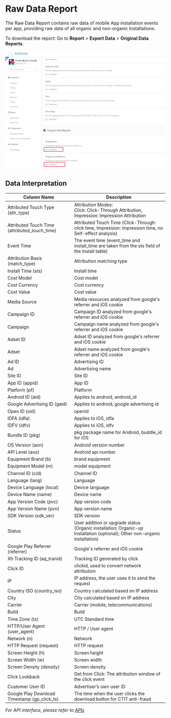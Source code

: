 # Raw Data Report

The Raw Data Report contains raw data of mobile App installation events per app, providing raw data of all organic and non-organic Installations. 

To download the report: Go to **Report** > **Export Data** > **Original Data Reports**.

![raw-data-reports](raw-data-reports.png)



## Data Interpretation

| Column Name                                   | Description                                                  |
| --------------------------------------------- | ------------------------------------------------------------ |
| Attributed Touch Type (attr_type)             | Attribution Modes:<br/>Click: Click-Through Attribution, <br/>Impression: Impression Attribution |
| Attributed Touch Time (attributed_touch_time) | Attributed Touch Time (Click-Through: click time, Impression: impression time, no Self-effect analysis) |
| Event Time                                    | The event time (event_time and install_time are taken from the sts field of the Install table) |
| Attribution Basis (match_type)                | Attribution matching type                                    |
| Install Time (sts)                            | Install time                                                 |
| Cost Model                                    | Cost model                                                   |
| Cost Currency                                 | Cost currency                                                |
| Cost Value                                    | Cost value                                                   |
| Media Source                                  | Media resources analyzed from google's referrer and iOS cookie |
| Campaign ID                                   | Campaign ID analyzed from google's referrer and iOS cookie   |
| Campaign                                      | Campaign name analyzed from google's referrer and iOS cookie |
| Adset ID                                      | Adset ID analyzed from google's referrer and iOS cookie      |
| Adset                                         | Adset name analyzed from google's referrer and iOS cookie    |
| Ad ID                                         | Advertising ID                                               |
| Ad                                            | Advertising name                                             |
| Site ID                                       | Site ID                                                      |
| App ID (appid)                                | App ID                                                       |
| Platform (pf)                                 | Platform                                                     |
| Android ID (aid)                              | Applies to android, android_id                               |
| Google Advertising ID (gaid)                  | Applies to android, google advertising id                    |
| Open ID (oid)                                 | openid                                                       |
| IDFA (idfa)                                   | Applies to iOS, idfa                                         |
| IDFV (idfv)                                   | Applies to iOS, idfv                                         |
| Bundle ID (pkg)                               | pkg package name for Android, buddle_id for iOS              |
| OS Version (aon)                              | Android version number                                       |
| API Level (aos)                               | Android api number                                           |
| Equipment Brand (b)                           | brand equipment                                              |
| Equipment Model (m)                           | model equipment                                              |
| Channel ID (cid)                              | Channel ID                                                   |
| Language (lang)                               | Language                                                     |
| Device Language (local)                       | Device language                                              |
| Device Name (name)                            | Device name                                                  |
| App Version Code (pvc)                        | App version code                                             |
| App Version Name (pvn)                        | App version name                                             |
| SDK Version (sdk_ver)                         | SDK version                                                  |
| Status                                        | User addition or upgrade status<br/>(Organic installation; Organic-up Installation (optional); Other non-organic installation) |
| Google Play Referrer (referrer)               | Google's referrer and iOS cookie                             |
| Xh Tracking ID (aq_tranid)                    | Tracking ID generated by click                               |
| Click ID                                      | clickid, used to convert network attribution                 |
| IP                                            | IP address, the user uses it to send the request             |
| Country ISO (country_iso)                     | Country calculated based on IP address                       |
| City                                          | City calculated based on IP address                          |
| Carrier                                       | Carrier (mobile, telecommunications)                         |
| Build                                         | Build                                                        |
| Time Zone (tz)                                | UTC Standard time                                            |
| HTTP/User Agent (user_agent)                  | HTTP / User agent                                            |
| Network (n)                                   | Network                                                      |
| HTTP Request (request)                        | HTTP request                                                 |
| Screen Height (h)                             | Screen height                                                |
| Screen Width (w)                              | Screen width                                                 |
| Screen Density (density)                      | Screen density                                               |
| Click Lookback                                | Get from Click: The attribution window of the click event    |
| Customer User ID                              | Advertiser’s own user ID                                     |
| Google Play Download Timestamp (gp_click_ts)  | The time when the user clicks the download button for CTIT anti-fraud |

*For API interface, please refer to [APIs](../APIs/README.md)*

